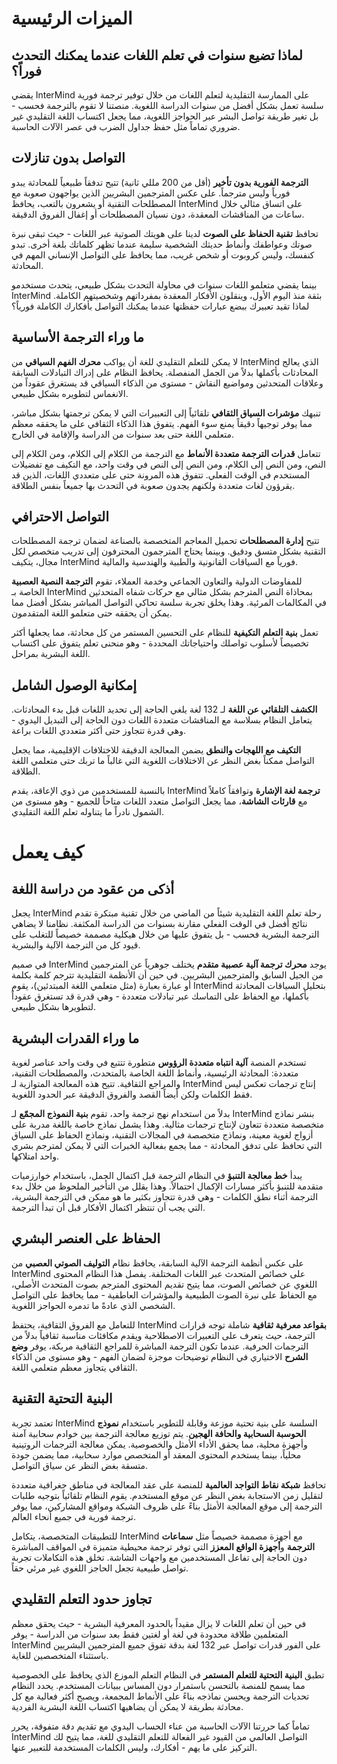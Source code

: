 # الميزات الرئيسية

## لماذا تضيع سنوات في تعلم اللغات عندما يمكنك التحدث فوراً؟

يقضي InterMind على الممارسة التقليدية لتعلم اللغات من خلال توفير ترجمة فورية سلسة تعمل بشكل أفضل من سنوات الدراسة اللغوية. منصتنا لا تقوم بالترجمة فحسب - بل تغير طريقة تواصل البشر عبر الحواجز اللغوية، مما يجعل اكتساب اللغة التقليدي غير ضروري تماماً مثل حفظ جداول الضرب في عصر الآلات الحاسبة.

## التواصل بدون تنازلات

**الترجمة الفورية بدون تأخير** (أقل من 200 مللي ثانية) تتيح تدفقاً طبيعياً للمحادثة يبدو فورياً وليس مترجماً. على عكس المترجمين البشريين الذين يواجهون صعوبة مع المصطلحات التقنية أو يشعرون بالتعب، يحافظ InterMind على اتساق مثالي خلال ساعات من المناقشات المعقدة، دون نسيان المصطلحات أو إغفال الفروق الدقيقة.

تحافظ **تقنية الحفاظ على الصوت** لدينا على هويتك الصوتية عبر اللغات - حيث تبقى نبرة صوتك وعواطفك وأنماط حديثك الشخصية سليمة عندما تظهر كلماتك بلغة أخرى. تبدو كنفسك، وليس كروبوت أو شخص غريب، مما يحافظ على التواصل الإنساني المهم في المحادثة.

بينما يقضي متعلمو اللغات سنوات في محاولة التحدث بشكل طبيعي، يتحدث مستخدمو InterMind بثقة منذ اليوم الأول، وينقلون الأفكار المعقدة بمفرداتهم وشخصيتهم الكاملة. لماذا تقيد تعبيرك ببضع عبارات حفظتها عندما يمكنك التواصل بأفكارك الكاملة فورياً؟

## ما وراء الترجمة الأساسية

لا يمكن للتعلم التقليدي للغة أن يواكب **محرك الفهم السياقي** من InterMind الذي يعالج المحادثات بأكملها بدلاً من الجمل المنفصلة. يحافظ النظام على إدراك التبادلات السابقة وعلاقات المتحدثين ومواضيع النقاش - مستوى من الذكاء السياقي قد يستغرق عقوداً من الانغماس لتطويره بشكل طبيعي.

تنبهك **مؤشرات السياق الثقافي** تلقائياً إلى التعبيرات التي لا يمكن ترجمتها بشكل مباشر، مما يوفر توجيهاً دقيقاً يمنع سوء الفهم. يتفوق هذا الذكاء الثقافي على ما يحققه معظم متعلمي اللغة حتى بعد سنوات من الدراسة والإقامة في الخارج.

تتعامل **قدرات الترجمة متعددة الأنماط** مع الترجمة من الكلام إلى الكلام، ومن الكلام إلى النص، ومن النص إلى الكلام، ومن النص إلى النص في وقت واحد، مع التكيف مع تفضيلات المستخدم في الوقت الفعلي. تتفوق هذه المرونة حتى على متعددي اللغات، الذين قد يقرؤون لغات متعددة ولكنهم يجدون صعوبة في التحدث بها جميعاً بنفس الطلاقة.

## التواصل الاحترافي

تتيح **إدارة المصطلحات** تحميل المعاجم المتخصصة بالصناعة لضمان ترجمة المصطلحات التقنية بشكل متسق ودقيق. وبينما يحتاج المترجمون المحترفون إلى تدريب متخصص لكل مجال، يتكيف InterMind فورياً مع السياقات القانونية والطبية والهندسية والمالية.

للمفاوضات الدولية والتعاون الجماعي وخدمة العملاء، تقوم **الترجمة النصية العصبية** الخاصة بـ InterMind بمحاذاة النص المترجم بشكل مثالي مع حركات شفاه المتحدثين في المكالمات المرئية. وهذا يخلق تجربة سلسة تحاكي التواصل المباشر بشكل أفضل مما يمكن أن يحققه حتى متعلمو اللغة المتقدمون.

تعمل **بنية التعلم التكيفية** للنظام على التحسين المستمر من كل محادثة، مما يجعلها أكثر تخصيصاً لأسلوب تواصلك واحتياجاتك المحددة - وهو منحنى تعلم يتفوق على اكتساب اللغة البشرية بمراحل.

## إمكانية الوصول الشامل

**الكشف التلقائي عن اللغة** لـ 132 لغة يلغي الحاجة إلى تحديد اللغات قبل بدء المحادثات. يتعامل النظام بسلاسة مع المناقشات متعددة اللغات دون الحاجة إلى التبديل اليدوي - وهي قدرة تتجاوز حتى أكثر متعددي اللغات براعة.

**التكيف مع اللهجات والنطق** يضمن المعالجة الدقيقة للاختلافات الإقليمية، مما يجعل التواصل ممكناً بغض النظر عن الاختلافات اللغوية التي غالباً ما تربك حتى متعلمي اللغة الطلاقة.

بالنسبة للمستخدمين من ذوي الإعاقة، يقدم InterMind **ترجمة لغة الإشارة** وتوافقاً كاملاً مع **قارئات الشاشة**، مما يجعل التواصل متعدد اللغات متاحاً للجميع - وهو مستوى من الشمول نادراً ما يتناوله تعلم اللغة التقليدي.

# كيف يعمل

## أذكى من عقود من دراسة اللغة

يجعل InterMind رحلة تعلم اللغة التقليدية شيئاً من الماضي من خلال تقنية مبتكرة تقدم نتائج أفضل في الوقت الفعلي مقارنة بسنوات من الدراسة المكثفة. نظامنا لا يضاهي الترجمة البشرية فحسب - بل يتفوق عليها من خلال هيكلية مصممة خصيصاً للتغلب على قيود كل من الترجمة الآلية والبشرية.

في صميم InterMind يوجد **محرك ترجمة آلية عصبية متقدم** يختلف جوهرياً عن المترجمين من الجيل السابق والمترجمين البشريين. في حين أن الأنظمة التقليدية تترجم كلمة بكلمة أو عبارة بعبارة (مثل متعلمي اللغة المبتدئين)، يقوم InterMind بتحليل السياقات المحادثة بأكملها، مع الحفاظ على التماسك عبر تبادلات متعددة - وهي قدرة قد تستغرق عقوداً لتطويرها بشكل طبيعي.

## ما وراء القدرات البشرية

تستخدم المنصة **آلية انتباه متعددة الرؤوس** متطورة تتتبع في وقت واحد عناصر لغوية متعددة: المحادثة الرئيسية، وأنماط اللغة الخاصة بالمتحدث، والمصطلحات التقنية، والمراجع الثقافية. تتيح هذه المعالجة المتوازية لـ InterMind إنتاج ترجمات تعكس ليس فقط الكلمات ولكن أيضاً القصد والفروق الدقيقة عبر الحدود اللغوية.

بدلاً من استخدام نهج ترجمة واحد، تقوم **بنية النموذج المجمّع** لـ InterMind بنشر نماذج متخصصة متعددة تتعاون لإنتاج ترجمات مثالية. وهذا يشمل نماذج خاصة باللغة مدربة على أزواج لغوية معينة، ونماذج متخصصة في المجالات التقنية، ونماذج الحفاظ على السياق التي تحافظ على تدفق المحادثة - مما يجمع بفعالية الخبرات التي لا يمكن لمترجم بشري واحد امتلاكها.

يبدأ **خط معالجة التنبؤ** في النظام الترجمة قبل اكتمال الجمل، باستخدام خوارزميات متقدمة للتنبؤ بأكثر مسارات الإكمال احتمالاً. وهذا يقلل من التأخير الملحوظ من خلال بدء الترجمة أثناء نطق الكلمات - وهي قدرة تتجاوز بكثير ما هو ممكن في الترجمة البشرية، التي يجب أن تنتظر اكتمال الأفكار قبل أن تبدأ الترجمة.

## الحفاظ على العنصر البشري

على عكس أنظمة الترجمة الآلية السابقة، يحافظ نظام **التوليف الصوتي العصبي** من InterMind على خصائص المتحدث عبر اللغات المختلفة. يفصل هذا النظام المحتوى اللغوي عن خصائص الصوت، مما يتيح تقديم المحتوى المترجم بصوت المتحدث الأصلي، مع الحفاظ على نبرة الصوت الطبيعية والمؤشرات العاطفية - مما يحافظ على التواصل الشخصي الذي عادةً ما تدمره الحواجز اللغوية.

للتعامل مع الفروق الثقافية، يحتفظ InterMind **بقواعد معرفية ثقافية** شاملة توجه قرارات الترجمة، حيث يتعرف على التعبيرات الاصطلاحية ويقدم مكافئات مناسبة ثقافياً بدلاً من الترجمات الحرفية. عندما تكون الترجمة المباشرة للمراجع الثقافية مربكة، يوفر **وضع الشرح** الاختياري في النظام توضيحات موجزة لضمان الفهم - وهو مستوى من الذكاء الثقافي يتجاوز معظم متعلمي اللغة.

## البنية التحتية التقنية

تعتمد تجربة InterMind السلسة على بنية تحتية موزعة وقابلة للتطوير باستخدام **نموذج الحوسبة السحابية والحافة الهجين**. يتم توزيع معالجة الترجمة بين خوادم سحابية آمنة وأجهزة محلية، مما يحقق الأداء الأمثل والخصوصية. يمكن معالجة الترجمات الروتينية محلياً، بينما يستخدم المحتوى المعقد أو المتخصص موارد سحابية، مما يضمن جودة متسقة بغض النظر عن سياق التواصل.

تحافظ **شبكة نقاط التواجد العالمية** للمنصة على عقد المعالجة في مناطق جغرافية متعددة لتقليل زمن الاستجابة بغض النظر عن موقع المستخدم. يقوم النظام تلقائياً بتوجيه طلبات الترجمة إلى موقع المعالجة الأمثل بناءً على ظروف الشبكة ومواقع المشاركين، مما يوفر ترجمة فورية في جميع أنحاء العالم.

للتطبيقات المتخصصة، يتكامل InterMind مع أجهزة مصممة خصيصاً مثل **سماعات الترجمة** و**أجهزة الواقع المعزز** التي توفر ترجمة محيطية متميزة في المواقف المباشرة دون الحاجة إلى تفاعل المستخدمين مع واجهات الشاشة. تخلق هذه التكاملات تجربة تواصل طبيعية تجعل الحاجز اللغوي غير مرئي حقاً.

## تجاوز حدود التعلم التقليدي

في حين أن تعلم اللغات لا يزال مقيداً بالحدود المعرفية البشرية - حيث يحقق معظم المتعلمين طلاقة محدودة في لغة أو لغتين فقط بعد سنوات من الدراسة - يوفر InterMind على الفور قدرات تواصل عبر 132 لغة بدقة تفوق جميع المترجمين البشريين باستثناء المتخصصين للغاية.

تطبق **البنية التحتية للتعلم المستمر** في النظام التعلم الموزع الذي يحافظ على الخصوصية مما يسمح للمنصة بالتحسن باستمرار دون المساس ببيانات المستخدم. يحدد النظام تحديات الترجمة ويحسن نماذجه بناءً على الأنماط المجمعة، ويصبح أكثر فعالية مع كل محادثة بطريقة لا يمكن أن يضاهيها اكتساب اللغة البشرية الفردية.

تماماً كما حررتنا الآلات الحاسبة من عناء الحساب اليدوي مع تقديم دقة متفوقة، يحرر InterMind التواصل العالمي من القيود غير الفعالة للتعلم التقليدي للغة، مما يتيح لك التركيز على ما يهم - أفكارك، وليس الكلمات المستخدمة للتعبير عنها.